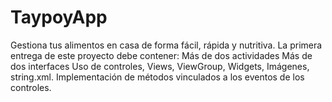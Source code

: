 # TaypoyApp
Gestiona tus alimentos en casa de forma fácil, rápida y nutritiva.
La primera entrega de este proyecto debe contener:
Más de dos actividades
Más de dos interfaces
Uso de controles, Views, ViewGroup, Widgets, Imágenes, string.xml.
Implementación de métodos vinculados a los eventos de los controles.
